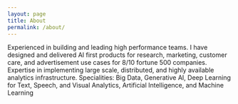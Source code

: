 ```yaml
---
layout: page
title: About
permalink: /about/
---
```

Experienced in building and leading high performance teams. I have designed and delivered AI first products for research, marketing, customer care, and advertisement use cases for 8/10 fortune 500 companies. Expertise in implementing large scale, distributed, and highly available analytics infrastructure.
Specialities: Big Data, Generative AI, Deep Learning for Text, Speech, and Visual Analytics, Artificial Intelligence, and Machine Learning
